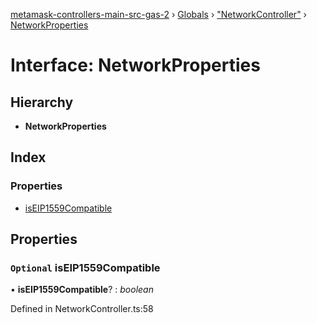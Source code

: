 [metamask-controllers-main-src-gas-2](../README.md) › [Globals](../globals.md) › ["NetworkController"](../modules/_networkcontroller_.md) › [NetworkProperties](_networkcontroller_.networkproperties.md)

# Interface: NetworkProperties

## Hierarchy

* **NetworkProperties**

## Index

### Properties

* [isEIP1559Compatible](_networkcontroller_.networkproperties.md#optional-iseip1559compatible)

## Properties

### `Optional` isEIP1559Compatible

• **isEIP1559Compatible**? : *boolean*

Defined in NetworkController.ts:58

